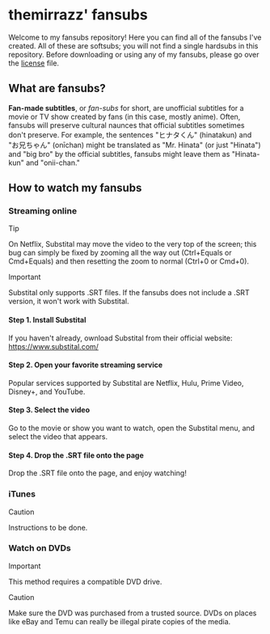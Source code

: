 # themirrazz' fansubs
Welcome to my fansubs repository! Here you can find all of the fansubs I've created. All of these are softsubs; you will not find a single hardsubs in this repository. Before downloading or using any of my fansubs, please go over the [license](LICENSE.md) file.

## What are fansubs?
**Fan-made subtitles**, or *fan-subs* for short, are unofficial subtitles for a movie or TV show created by fans (in this case, mostly anime). Often, fansubs will preserve cultural naunces that official subtitles sometimes don't preserve. For example, the sentences "ヒナタくん" (hinatakun) and "お兄ちゃん" (onīchan) might be translated as "Mr. Hinata" (or just "Hinata") and "big bro" by the official subtitles, fansubs might leave them as "Hinata-kun" and "onii-chan."

## How to watch my fansubs
### Streaming online
> [!TIP]
> On Netflix, Substital may move the video to the very top of the screen; this bug can simply be fixed by zooming all the way out (Ctrl+Equals or Cmd+Equals) and then resetting the zoom to normal (Ctrl+0 or Cmd+0).

> [!IMPORTANT]
> Substital only supports .SRT files. If the fansubs does not include a .SRT version, it won't work with Substital.

#### Step 1. Install Substital
If you haven't already, ownload Substital from their official website: https://www.substital.com/

#### Step 2. Open your favorite streaming service
Popular services supported by Substital are Netflix, Hulu, Prime Video, Disney+, and YouTube.

#### Step 3. Select the video
Go to the movie or show you want to watch, open the Substital menu, and select the video that appears.

#### Step 4. Drop the .SRT file onto the page
Drop the .SRT file onto the page, and enjoy watching!

### iTunes
> [!CAUTION]
> Instructions to be done.

### Watch on DVDs
> [!IMPORTANT]
> This method requires a compatible DVD drive.

> [!CAUTION]
> Make sure the DVD was purchased from a trusted source. DVDs on places like eBay and Temu can really be illegal pirate copies of the media.
